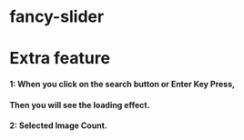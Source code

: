 # fancy-slider

# Extra feature

#### 1: When you click on the search button or Enter Key Press,

#### Then you will see the loading effect.

#### 2: Selected Image Count.
